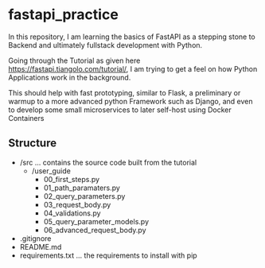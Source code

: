 # fastapi_practice

In this repository, I am learning the basics of FastAPI as a stepping stone to Backend and ultimately fullstack development with Python.

Going through the Tutorial as given here https://fastapi.tiangolo.com/tutorial/, I am trying to get a feel on how Python Applications work in the background.

This should help with fast prototyping, similar to Flask, a preliminary or warmup to a more advanced python Framework such as Django, and even to develop some small microservices to later self-host using Docker Containers

## Structure

- /src ... contains the source code built from the tutorial
  - /user_guide
    - 00_first_steps.py
    - 01_path_paramaters.py
    - 02_query_parameters.py
    - 03_request_body.py
    - 04_validations.py
    - 05_query_parameter_models.py
    - 06_advanced_request_body.py
- .gitignore
- README.md
- requirements.txt ... the requirements to install with pip